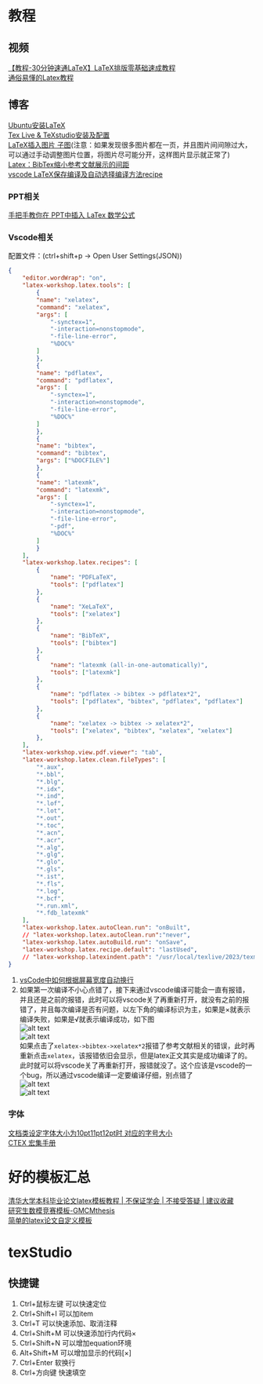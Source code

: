# 教程
## 视频
[【教程-30分钟速通LaTeX】LaTeX排版零基础速成教程](https://www.bilibili.com/video/BV1Mc411S75c)  
[通俗易懂的Latex教程](https://www.bilibili.com/video/BV1aT4y1f74w)  
## 博客
[Ubuntu安装LaTeX](https://blog.csdn.net/lijf2001/article/details/122804413)  
[Tex Live & TeXstudio安装及配置](https://blog.csdn.net/weixin_42468475/article/details/108888966)  
[LaTeX插入图片 子图](https://blog.csdn.net/gsgbgxp/article/details/129655879)(注意：如果发现很多图片都在一页，并且图片间间隙过大，可以通过手动调整图片位置，将图片尽可能分开，这样图片显示就正常了)  
[Latex：BibTex缩小参考文献展示的间距](https://blog.csdn.net/weixin_40520963/article/details/105137544)  
[vscode LaTeX保存编译及自动选择编译方法recipe](https://blog.csdn.net/lyh458/article/details/130667859)  
### PPT相关
[手把手教你在 PPT中插入 LaTex 数学公式](https://blog.csdn.net/itnerd/article/details/106891793)  
### Vscode相关
配置文件：(ctrl+shift+p -> Open User Settings(JSON))
```json
{
    "editor.wordWrap": "on",
    "latex-workshop.latex.tools": [
        {
        "name": "xelatex",
        "command": "xelatex",
        "args": [
            "-synctex=1",
            "-interaction=nonstopmode",
            "-file-line-error",
            "%DOC%"
        ]
        },
        {
        "name": "pdflatex",
        "command": "pdflatex",
        "args": [
            "-synctex=1",
            "-interaction=nonstopmode",
            "-file-line-error",
            "%DOC%"
        ]
        },
        {
        "name": "bibtex",
        "command": "bibtex",
        "args": ["%DOCFILE%"]
        },
        {
        "name": "latexmk",
        "command": "latexmk",
        "args": [
            "-synctex=1",
            "-interaction=nonstopmode",
            "-file-line-error",
            "-pdf",
            "%DOC%"
        ]
        }
    ],
    "latex-workshop.latex.recipes": [
        {
            "name": "PDFLaTeX",
            "tools": ["pdflatex"]
        },
        {
            "name": "XeLaTeX",
            "tools": ["xelatex"]
        },
        {
            "name": "BibTeX",
            "tools": ["bibtex"]
        },
        {
            "name": "latexmk (all-in-one-automatically)",
            "tools": ["latexmk"]
        },
        {
            "name": "pdflatex -> bibtex -> pdflatex*2",
            "tools": ["pdflatex", "bibtex", "pdflatex", "pdflatex"]
        },
        {
            "name": "xelatex -> bibtex -> xelatex*2",
            "tools": ["xelatex", "bibtex", "xelatex", "xelatex"]
        },
    ],
    "latex-workshop.view.pdf.viewer": "tab",
    "latex-workshop.latex.clean.fileTypes": [
        "*.aux",
        "*.bbl",
        "*.blg",
        "*.idx",
        "*.ind",
        "*.lof",
        "*.lot",
        "*.out",
        "*.toc",
        "*.acn",
        "*.acr",
        "*.alg",
        "*.glg",
        "*.glo",
        "*.gls",
        "*.ist",
        "*.fls",
        "*.log",
        "*.bcf",
        "*.run.xml",
        "*.fdb_latexmk"
    ],
    "latex-workshop.latex.autoClean.run": "onBuilt",
    // "latex-workshop.latex.autoClean.run":"never",
    "latex-workshop.latex.autoBuild.run": "onSave",
    "latex-workshop.latex.recipe.default": "lastUsed",
    // "latex-workshop.latexindent.path": "/usr/local/texlive/2023/texmf-dist/scripts/latexindent/latexindent.pl"
}
```
1. [vsCode中如何根据屏幕宽度自动换行](https://blog.csdn.net/weixin_42689147/article/details/87366004)  
2. 如果第一次编译不小心点错了，接下来通过vscode编译可能会一直有报错，并且还是之前的报错，此时可以将vscode关了再重新打开，就没有之前的报错了，并且每次编译是否有问题，以左下角的编译标识为主，如果是×就表示编译失败，如果是√就表示编译成功，如下图  
   ![alt text](.assets_IMG/Latex/image.png)  
   ![alt text](.assets_IMG/Latex/image-1.png)  
   如果点击了`xelatex->bibtex->xelatex*2`报错了参考文献相关的错误，此时再重新点击`xelatex`，该报错依旧会显示，但是latex正文其实是成功编译了的。此时就可以将vscode关了再重新打开，报错就没了。这个应该是vscode的一个bug，所以通过vscode编译一定要编译仔细，别点错了  
   ![alt text](.assets_IMG/Latex/image-2.png)  
   ![alt text](.assets_IMG/Latex/image-3.png)  
### 字体
[文档类设定字体大小为10pt11pt12pt时 对应的字号大小](https://pinvondev.github.io/blog/Latex/2018/11/19/ubuntu-%E4%B8%AD%E4%BD%BF%E7%94%A8-latex-%E6%8E%92%E7%89%88/%20Or%20/blog/Latex/ubuntu-%E4%B8%AD%E4%BD%BF%E7%94%A8-latex-%E6%8E%92%E7%89%88/)  
[CTEX 宏集手册](https://mirrors.ibiblio.org/CTAN/language/chinese/ctex/ctex.pdf)  
# 好的模板汇总
[清华大学本科毕业论文latex模板教程 | 不保证学会 | 不接受答疑 | 建议收藏](https://www.bilibili.com/video/BV1s5411Q76P)  
[研究生数模竞赛模板-GMCMthesis](https://github.com/latexstudio/GMCMthesis)  
[简单的latex论文自定义模板](https://zhuanlan.zhihu.com/p/664379742)  

# texStudio
## 快捷键
1. Ctrl+鼠标左键 可以快速定位
2. Ctrl+Shift+I 可以加item
3. Ctrl+T 可以快速添加、取消注释
4. Ctrl+Shift+M 可以快速添加行内代码$×$
5. Ctrl+Shift+N 可以增加equation环境
6. Alt+Shift+M 可以增加显示的代码\[×\]
7. Ctrl+Enter 软换行
8. Ctrl+方向键 快速填空
